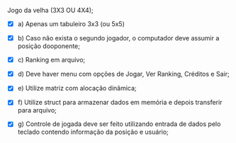 Jogo da velha (3X3 OU 4X4);

- [x] a) Apenas um tabuleiro 3x3 (ou 5x5)
- [x] b) Caso não exista o segundo jogador, o computador deve assumir a posição dooponente;
- [x] c) Ranking em arquivo;
- [x] d) Deve haver menu com opções de Jogar, Ver Ranking, Créditos e Sair;
- [x] e) Utilize matriz com alocação dinâmica;
- [x] f) Utilize struct para armazenar dados em memória e depois transferir para arquivo;
- [x] g) Controle de jogada deve ser feito utilizando entrada de dados pelo teclado contendo informação da posição e usuário;

